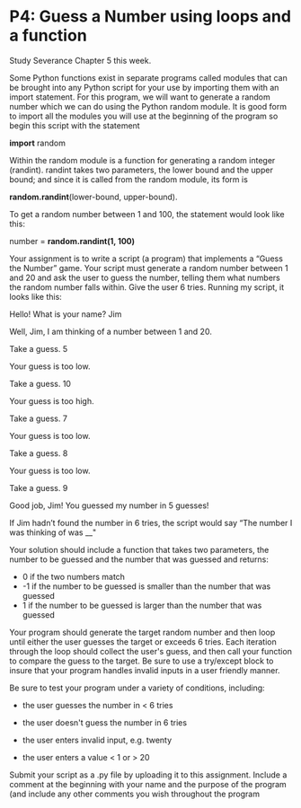 # P4: Guess a Number using loops and a function

Study Severance Chapter 5 this week.

Some Python functions exist in separate programs called modules that can be brought into any Python script for your use by importing them with an import statement. For this program, we will want to generate a random number which we can do using the Python random module. It is good form to import all the modules you will use at the beginning of the program so begin this script with the statement

**import** random

Within the random module is a function for generating a random integer (randint). randint takes two parameters, the lower bound and the upper bound; and since it is called from the random module, its form is

**random.randint**(lower-bound, upper-bound).

To get a random number between 1 and 100, the statement would look like this:

number = **random.randint(1, 100)**

Your assignment is to write a script (a program) that implements a “Guess the Number” game. Your script must generate a random number between 1 and 20 and ask the user to guess the number, telling them what numbers the random number falls within. Give the user 6 tries. Running my script, it looks like this:

Hello! What is your name? Jim

Well, Jim, I am thinking of a number between 1 and 20.

Take a guess. 5

Your guess is too low.

Take a guess. 10

Your guess is too high.

Take a guess. 7

Your guess is too low.

Take a guess. 8

Your guess is too low.

Take a guess. 9

Good job, Jim! You guessed my number in 5 guesses!

If Jim hadn’t found the number in 6 tries, the script would say “The number I was thinking of was __"

Your solution should include a function that takes two parameters, the number to be guessed and the number that was guessed and returns:

- 0 if the two numbers match
- -1 if the number to be guessed is smaller than the number that was guessed
- 1 if the number to be guessed is larger than the number that was guessed

Your program should generate the target random number and then loop until either the user guesses the target or exceeds 6 tries. Each iteration through the loop should collect the user's guess, and then call your function to compare the guess to the target.  Be sure to use a try/except block to insure that your program handles invalid inputs in a user friendly manner.

Be sure to test your program under a variety of conditions, including:

- the user guesses the number in < 6 tries

- the user doesn't guess the number in 6 tries

- the user enters invalid input, e.g. twenty

- the user enters a value < 1 or > 20

Submit your script as a .py file by uploading it to this assignment.  Include a comment at the beginning with your name and the purpose of the program (and include any other comments you wish throughout the program
